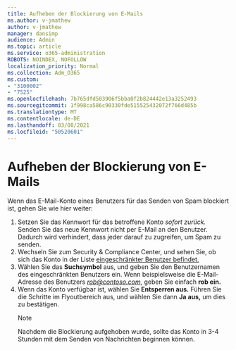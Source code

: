 ```yaml
---
title: Aufheben der Blockierung von E-Mails
ms.author: v-jmathew
author: v-jmathew
manager: dansimp
audience: Admin
ms.topic: article
ms.service: o365-administration
ROBOTS: NOINDEX, NOFOLLOW
localization_priority: Normal
ms.collection: Adm_O365
ms.custom:
- "3100002"
- "7525"
ms.openlocfilehash: 7b765dfd503906f5bba0f2b824442e13a3252493
ms.sourcegitcommit: 1f998ca586c90330fde515525432072f766d485b
ms.translationtype: MT
ms.contentlocale: de-DE
ms.lasthandoff: 03/08/2021
ms.locfileid: "50520601"
---
```

# <a name="unblock-email"></a>Aufheben der Blockierung von E-Mails

Wenn das E-Mail-Konto eines Benutzers für das Senden von Spam blockiert ist, gehen Sie wie hier weiter:

1. Setzen Sie das Kennwort für das betroffene Konto *sofort zurück.* Senden Sie das neue Kennwort nicht per E-Mail an den Benutzer. Dadurch wird verhindert, dass jeder darauf zu zugreifen, um Spam zu senden.
2. Wechseln Sie zum Security & Compliance Center, und sehen Sie, ob sich das Konto in der Liste [eingeschränkter Benutzer befindet.](https://protection.office.com/#/restrictedusers)
3. Wählen Sie das **Suchsymbol** aus, und geben Sie den Benutzernamen des eingeschränkten Benutzers ein. Wenn beispielsweise die E-Mail-Adresse des Benutzers *rob@contoso.com*, geben Sie einfach **rob ein.**
4. Wenn das Konto verfügbar ist, wählen Sie **Entsperren aus.** Führen Sie die Schritte im Flyoutbereich aus, und wählen Sie dann **Ja aus,** um dies zu bestätigen.  
    > [!NOTE]
    > Nachdem die Blockierung aufgehoben wurde, sollte das Konto in 3-4 Stunden mit dem Senden von Nachrichten beginnen können.
